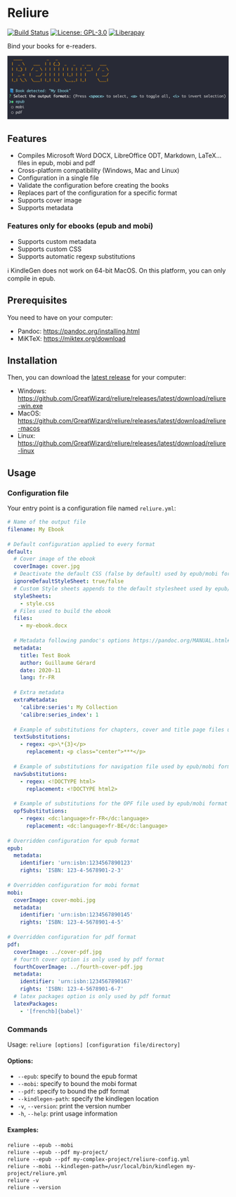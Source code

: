 # Reliure

[![Build Status](https://github.com/GreatWizard/reliure/workflows/test/badge.svg)](https://github.com/GreatWizard/reliure/actions?query=workflow%3Atest)
[![License: GPL-3.0](https://img.shields.io/github/license/GreatWizard/reliure)](https://github.com/GreatWizard/reliure/blob/master/LICENSE.md)
[![Liberapay](http://img.shields.io/liberapay/patrons/GreatWizard.svg?logo=liberapay)](https://liberapay.com/GreatWizard/)

Bind your books for e-readers.

![Screenshot of Reliure running in a terminal](https://raw.githubusercontent.com/GreatWizard/reliure/master/reliure-screenshot.png)


## Features

- Compiles Microsoft Word DOCX, LibreOffice ODT, Markdown, LaTeX... files in epub, mobi and pdf
- Cross-platform compatibility (Windows, Mac and Linux)
- Configuration in a single file
- Validate the configuration before creating the books
- Replaces part of the configuration for a specific format
- Supports cover image
- Supports metadata

### Features only for ebooks (epub and mobi)

- Supports custom metadata
- Supports custom CSS
- Supports automatic regexp substitutions

ℹ️ KindleGen does not work on 64-bit MacOS. On this platform, you can only compile in epub.

## Prerequisites

You need to have on your computer:

- Pandoc: https://pandoc.org/installing.html
- MiKTeX: https://miktex.org/download

## Installation

Then, you can download the [latest release](https://github.com/GreatWizard/reliure/releases/latest) for your computer:

- Windows: https://github.com/GreatWizard/reliure/releases/latest/download/reliure-win.exe
- MacOS: https://github.com/GreatWizard/reliure/releases/latest/download/reliure-macos
- Linux: https://github.com/GreatWizard/reliure/releases/latest/download/reliure-linux

## Usage

### Configuration file

Your entry point is a configuration file named `reliure.yml`:

```yaml
# Name of the output file
filename: My Ebook

# Default configuration applied to every format
default:
  # Cover image of the ebook
  coverImage: cover.jpg
  # Deactivate the default CSS (false by default) used by epub/mobi format
  ignoreDefaultStyleSheet: true/false
  # Custom Style sheets appends to the default stylesheet used by epub/mobi format
  styleSheets:
    - style.css
  # Files used to build the ebook
  files:
    - my-ebook.docx

  # Metadata following pandoc's options https://pandoc.org/MANUAL.html#epub-metadata
  metadata:
    title: Test Book
    author: Guillaume Gérard
    date: 2020-11
    lang: fr-FR

  # Extra metadata
  extraMetadata:
    'calibre:series': My Collection
    'calibre:series_index': 1

  # Example of substitutions for chapters, cover and title page files used by epub/mobi format
  textSubstitutions:
    - regex: <p>\*{3}</p>
      replacement: <p class="center">***</p>

  # Example of substitutions for navigation file used by epub/mobi format
  navSubstitutions:
    - regex: <!DOCTYPE html>
      replacement: <!DOCTYPE html2>

  # Example of substitutions for the OPF file used by epub/mobi format
  opfSubstitutions:
    - regex: <dc:language>fr-FR</dc:language>
      replacement: <dc:language>fr-BE</dc:language>

# Overridden configuration for epub format
epub:
  metadata:
    identifier: 'urn:isbn:1234567890123'
    rights: 'ISBN: 123-4-5678901-2-3'

# Overridden configuration for mobi format
mobi:
  coverImage: cover-mobi.jpg
  metadata:
    identifier: 'urn:isbn:1234567890145'
    rights: 'ISBN: 123-4-5678901-4-5'

# Overridden configuration for pdf format
pdf:
  coverImage: ../cover-pdf.jpg
  # fourth cover option is only used by pdf format
  fourthCoverImage: ../fourth-cover-pdf.jpg
  metadata:
    identifier: 'urn:isbn:1234567890167'
    rights: 'ISBN: 123-4-5678901-6-7'
  # latex packages option is only used by pdf format
  latexPackages:
    - '[frenchb]{babel}'
```

### Commands

Usage: `reliure [options] [configuration file/directory]`

#### Options:

- `--epub`: specify to bound the epub format
- `--mobi`: specify to bound the mobi format
- `--pdf`: specify to bound the pdf format
- `--kindlegen-path`: specify the kindlegen location
- `-v`, `--version`: print the version number
- `-h`, `--help`: print usage information

#### Examples:

```shell
reliure --epub --mobi
reliure --epub --pdf my-project/
reliure --epub --pdf my-complex-project/reliure-config.yml
reliure --mobi --kindlegen-path=/usr/local/bin/kindlegen my-project/reliure.yml
reliure -v
reliure --version
```
